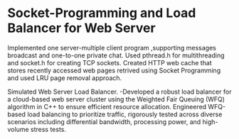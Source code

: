 # Socket-Programming and Load Balancer for Web Server

Implemented one server-multiple client program ,supporting messages
broadcast and one-to-one private chat. Used pthread.h for multithreading and socket.h for creating TCP sockets. Created HTTP
web cache that stores recently accessed web pages retrived using Socket Programming and used LRU page removal approach.

Simulated Web Server Load Balancer. 
  -Developed a robust load balancer for a cloud-based web server cluster using the Weighted Fair Queuing (WFQ) algorithm in C++ to ensure efficient resource allocation.
   Engineered WFQ-based load balancing to prioritize traffic, rigorously tested across diverse scenarios including differential bandwidth, processing power, and high-volume stress tests.


  
  

  
